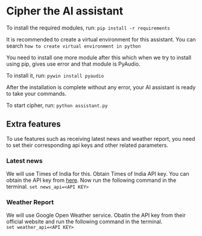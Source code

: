 # Cipher the AI assistant

To install the required modules, run: `pip install -r requirements`

It is recommended to create a virtual environment for this assistant. You can search `how to create virtual environment in python`

You need to install one more module after this which when we try to install using pip, gives use error and that module is PyAudio.

To install it, run: `pywin install pyaudio`

After the installation is complete without any error, your AI assistant is ready to take your commands.

To start cipher, run: `python assistant.py`

## Extra features

To use features such as receiving latest news and weather report, you need to set their corresponding api keys and other related parameters.

### Latest news

We will use Times of India for this. Obtain Times of India API key. You can obtain the API key from [here](https://newsapi.org/register). Now run the following command in the terminal.
`set news_api=<API KEY>`

### Weather Report

We will use Google Open Weather service. Obatin the API key from their official website and run the following command in the terminal.  
`set weather_api=<API KEY>`